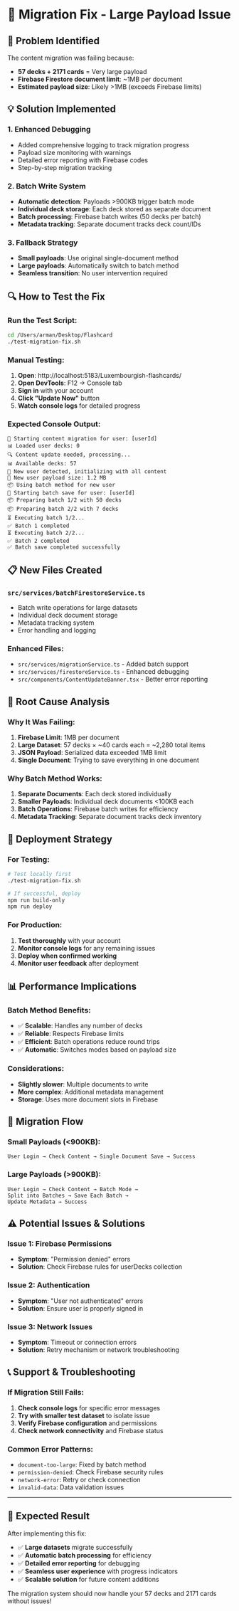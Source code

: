 # 🔧 Migration Fix - Large Payload Issue

## 🚨 Problem Identified
The content migration was failing because:
- **57 decks + 2171 cards** = Very large payload
- **Firebase Firestore document limit**: ~1MB per document
- **Estimated payload size**: Likely >1MB (exceeds Firebase limits)

## 💡 Solution Implemented

### 1. Enhanced Debugging
- Added comprehensive logging to track migration progress
- Payload size monitoring with warnings
- Detailed error reporting with Firebase codes
- Step-by-step migration tracking

### 2. Batch Write System
- **Automatic detection**: Payloads >900KB trigger batch mode
- **Individual deck storage**: Each deck stored as separate document
- **Batch processing**: Firebase batch writes (50 decks per batch)
- **Metadata tracking**: Separate document tracks deck count/IDs

### 3. Fallback Strategy
- **Small payloads**: Use original single-document method
- **Large payloads**: Automatically switch to batch method
- **Seamless transition**: No user intervention required

## 🔍 How to Test the Fix

### Run the Test Script:
```bash
cd /Users/arman/Desktop/Flashcard
./test-migration-fix.sh
```

### Manual Testing:
1. **Open**: http://localhost:5183/Luxembourgish-flashcards/
2. **Open DevTools**: F12 → Console tab
3. **Sign in** with your account
4. **Click "Update Now"** button
5. **Watch console logs** for detailed progress

### Expected Console Output:
```
🔄 Starting content migration for user: [userId]
📊 Loaded user decks: 0
🔍 Content update needed, processing...
📊 Available decks: 57
👤 New user detected, initializing with all content
📏 New user payload size: 1.2 MB
📦 Using batch method for new user
💾 Starting batch save for user: [userId]
📦 Preparing batch 1/2 with 50 decks
📦 Preparing batch 2/2 with 7 decks
⏳ Executing batch 1/2...
✅ Batch 1 completed
⏳ Executing batch 2/2...
✅ Batch 2 completed
✅ Batch save completed successfully
```

## 📋 New Files Created

### `src/services/batchFirestoreService.ts`
- Batch write operations for large datasets
- Individual deck document storage
- Metadata tracking system
- Error handling and logging

### Enhanced Files:
- `src/services/migrationService.ts` - Added batch support
- `src/services/firestoreService.ts` - Enhanced debugging
- `src/components/ContentUpdateBanner.tsx` - Better error reporting

## 🎯 Root Cause Analysis

### Why It Was Failing:
1. **Firebase Limit**: 1MB per document
2. **Large Dataset**: 57 decks × ~40 cards each = ~2,280 total items
3. **JSON Payload**: Serialized data exceeded 1MB limit
4. **Single Document**: Trying to save everything in one document

### Why Batch Method Works:
1. **Separate Documents**: Each deck stored individually
2. **Smaller Payloads**: Individual deck documents <100KB each
3. **Batch Operations**: Firebase batch writes for efficiency
4. **Metadata Tracking**: Separate document tracks deck inventory

## 🚀 Deployment Strategy

### For Testing:
```bash
# Test locally first
./test-migration-fix.sh

# If successful, deploy
npm run build-only
npm run deploy
```

### For Production:
1. **Test thoroughly** with your account
2. **Monitor console logs** for any remaining issues
3. **Deploy when confirmed working**
4. **Monitor user feedback** after deployment

## 📊 Performance Implications

### Batch Method Benefits:
- ✅ **Scalable**: Handles any number of decks
- ✅ **Reliable**: Respects Firebase limits
- ✅ **Efficient**: Batch operations reduce round trips
- ✅ **Automatic**: Switches modes based on payload size

### Considerations:
- **Slightly slower**: Multiple documents to write
- **More complex**: Additional metadata management
- **Storage**: Uses more document slots in Firebase

## 🔄 Migration Flow

### Small Payloads (<900KB):
```
User Login → Check Content → Single Document Save → Success
```

### Large Payloads (>900KB):
```
User Login → Check Content → Batch Mode → 
Split into Batches → Save Each Batch → 
Update Metadata → Success
```

## ⚠️ Potential Issues & Solutions

### Issue 1: Firebase Permissions
- **Symptom**: "Permission denied" errors
- **Solution**: Check Firebase rules for userDecks collection

### Issue 2: Authentication
- **Symptom**: "User not authenticated" errors  
- **Solution**: Ensure user is properly signed in

### Issue 3: Network Issues
- **Symptom**: Timeout or connection errors
- **Solution**: Retry mechanism or network troubleshooting

## 📞 Support & Troubleshooting

### If Migration Still Fails:
1. **Check console logs** for specific error messages
2. **Try with smaller test dataset** to isolate issue
3. **Verify Firebase configuration** and permissions
4. **Check network connectivity** and Firebase status

### Common Error Patterns:
- `document-too-large`: Fixed by batch method
- `permission-denied`: Check Firebase security rules
- `network-error`: Retry or check connection
- `invalid-data`: Data validation issues

---

## 🎉 Expected Result

After implementing this fix:
- ✅ **Large datasets** migrate successfully
- ✅ **Automatic batch processing** for efficiency
- ✅ **Detailed error reporting** for debugging
- ✅ **Seamless user experience** with progress indicators
- ✅ **Scalable solution** for future content additions

The migration system should now handle your 57 decks and 2171 cards without issues!
